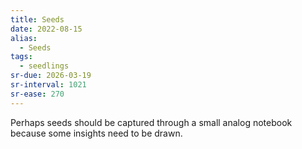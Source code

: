 ```yaml
---
title: Seeds
date: 2022-08-15
alias:
  - Seeds
tags:
  - seedlings
sr-due: 2026-03-19
sr-interval: 1021
sr-ease: 270
---
```

Perhaps seeds should be captured through a small analog notebook because some insights need to be drawn.